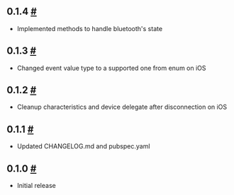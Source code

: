 <div class="changelog-entry">
<h2 class="changelog-version hash-header" id="0.1.4">0.1.4 <a href="#014" class="hash-link">#</a></h2>
<div class="changelog-content">
<ul>
<li>Implemented methods to handle bluetooth's state</li>
</ul>
</div>
</div>

<div class="changelog-entry">
<h2 class="changelog-version hash-header" id="0.1.3">0.1.3 <a href="#013" class="hash-link">#</a></h2>
<div class="changelog-content">
<ul>
<li>Changed event value type to a supported one from enum on iOS</li>
</ul>
</div>
</div>

<div class="changelog-entry">
<h2 class="changelog-version hash-header" id="0.1.2">0.1.2 <a href="#012" class="hash-link">#</a></h2>
<div class="changelog-content">
<ul>
<li>Cleanup characteristics and device delegate after disconnection on iOS</li>
</ul>
</div>
</div>

<div class="changelog-entry">
<h2 class="changelog-version hash-header" id="0.1.1">0.1.1 <a href="#011" class="hash-link">#</a></h2>
<div class="changelog-content">
<ul>
<li>Updated CHANGELOG.md and pubspec.yaml</li>
</ul>
</div>
</div>

<div class="changelog-entry">
<h2 class="changelog-version hash-header" id="0.1.0">0.1.0 <a href="#010" class="hash-link">#</a></h2>
<div class="changelog-content">
<ul>
<li>Initial release</li>
</ul>
</div>
</div>

